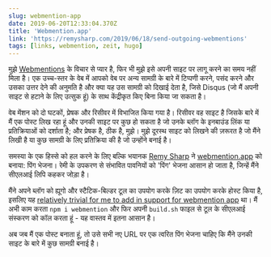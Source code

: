 ```yaml
---
slug: webmention-app
date: 2019-06-20T12:33:04.370Z
title: 'Webmention.app'
link: 'https://remysharp.com/2019/06/18/send-outgoing-webmentions'
tags: [links, webmention, zeit, hugo]
---
```

मुझे [Webmentions](https://www.w3.org/TR/webmention/) के विचार से प्यार है, फिर भी मुझे इसे अपनी साइट पर लागू करने का समय नहीं मिला है। एक उच्च-स्तर के वेब में आपको वेब पर अन्य सामग्री के बारे में टिप्पणी करने, पसंद करने और उसका उत्तर देने की अनुमति है और क्या यह उस सामग्री को दिखाई देता है, जिसे Disqus (जो मैं अपनी साइट से हटाने के लिए उत्सुक हूं) के साथ केंद्रीकृत किए बिना किया जा सकता है।

वेब मेंशन को दो घटकों, प्रेषक और रिसीवर में विभाजित किया गया है। रिसीवर वह साइट है जिसके बारे में मैं एक पोस्ट लिख रहा हूं और उनकी साइट पर कुछ हो सकता है जो उनके ब्लॉग के इनबाउंड लिंक या प्रतिक्रियाओं को दर्शाता है; और प्रेषक है, ठीक है, मुझे। मुझे दूरस्थ साइट को लिखने की ज़रूरत है जो मैंने लिखी है या कुछ सामग्री के लिए प्रतिक्रिया की है जो उन्होंने बनाई है।

समस्या के एक हिस्से को हल करने के लिए बल्कि भयानक [Remy Sharp](https://remysharp.com) ने [webmention.app](https://webmention.app/) को बनाया: पिंग भेजना। रेमी के उपकरण से संभावित पावनियों को &#39;पिंग&#39; भेजना आसान हो जाता है, जिन्हें मैंने सीएलआई लिपि कहकर जोड़ा है।

मैंने अपने ब्लॉग को ह्यूगो और स्टैटिक-बिल्डर टूल का उपयोग करके ज़िट का उपयोग करके होस्ट किया है, इसलिए यह [relatively trivial for me to add in support for webmention app](https://github.com/PaulKinlan/paul.kinlan.me/commit/541cf5db0b48b1eb75bedfa326406f887e57e1a9) था। मैं अभी काम करता `npm i webmention` और फिर अपनी `build.sh` फाइल से टूल के सीएलआई संस्करण को कॉल करता हूं - यह वास्तव में इतना आसान है।

अब जब मैं एक पोस्ट बनाता हूं, तो उसे सभी नए URL पर एक त्वरित पिंग भेजना चाहिए कि मैंने उनकी साइट के बारे में कुछ सामग्री बनाई है।

